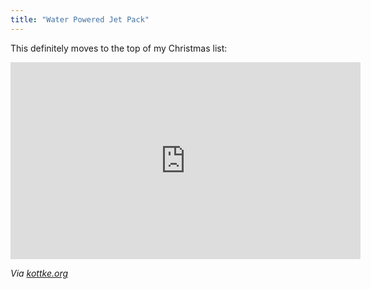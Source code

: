 ```yaml
---
title: "Water Powered Jet Pack"
---
```

<p>This definitely moves to the top of my Christmas list:</p>
<div align="center">
<iframe width="560" height="315" src="https://www.youtube.com/embed/h-7RlL3YtiQ?rel=0&amp;hd=1" frameborder="0" allowfullscreen></iframe>
</div>
<p><em>Via <a href="https://kottke.org/11/12/water-powered-jet-pack-lets-you-swim-like-a-dolphin">kottke.org</a></em></p>
